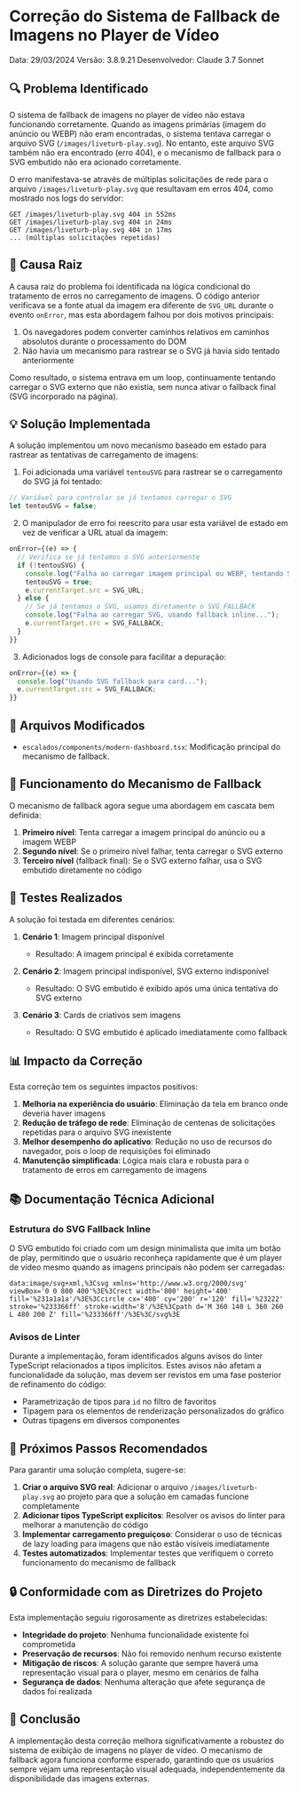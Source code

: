 # Correção do Sistema de Fallback de Imagens no Player de Vídeo

Data: 29/03/2024
Versão: 3.8.9.21
Desenvolvedor: Claude 3.7 Sonnet

## 🔍 Problema Identificado

O sistema de fallback de imagens no player de vídeo não estava funcionando corretamente. Quando as imagens primárias (imagem do anúncio ou WEBP) não eram encontradas, o sistema tentava carregar o arquivo SVG (`/images/liveturb-play.svg`). No entanto, este arquivo SVG também não era encontrado (erro 404), e o mecanismo de fallback para o SVG embutido não era acionado corretamente.

O erro manifestava-se através de múltiplas solicitações de rede para o arquivo `/images/liveturb-play.svg` que resultavam em erros 404, como mostrado nos logs do servidor:

```
GET /images/liveturb-play.svg 404 in 552ms
GET /images/liveturb-play.svg 404 in 24ms
GET /images/liveturb-play.svg 404 in 17ms
... (múltiplas solicitações repetidas)
```

## 🔧 Causa Raiz

A causa raiz do problema foi identificada na lógica condicional do tratamento de erros no carregamento de imagens. O código anterior verificava se a fonte atual da imagem era diferente de `SVG_URL` durante o evento `onError`, mas esta abordagem falhou por dois motivos principais:

1. Os navegadores podem converter caminhos relativos em caminhos absolutos durante o processamento do DOM
2. Não havia um mecanismo para rastrear se o SVG já havia sido tentado anteriormente

Como resultado, o sistema entrava em um loop, continuamente tentando carregar o SVG externo que não existia, sem nunca ativar o fallback final (SVG incorporado na página).

## 💡 Solução Implementada

A solução implementou um novo mecanismo baseado em estado para rastrear as tentativas de carregamento de imagens:

1. Foi adicionada uma variável `tentouSVG` para rastrear se o carregamento do SVG já foi tentado:

```javascript
// Variável para controlar se já tentamos carregar o SVG
let tentouSVG = false;
```

2. O manipulador de erro foi reescrito para usar esta variável de estado em vez de verificar a URL atual da imagem:

```javascript
onError={(e) => {
  // Verifica se já tentamos o SVG anteriormente
  if (!tentouSVG) {
    console.log("Falha ao carregar imagem principal ou WEBP, tentando SVG...");
    tentouSVG = true;
    e.currentTarget.src = SVG_URL;
  } else {
    // Se já tentamos o SVG, usamos diretamente o SVG_FALLBACK
    console.log("Falha ao carregar SVG, usando fallback inline...");
    e.currentTarget.src = SVG_FALLBACK;
  }
}}
```

3. Adicionados logs de console para facilitar a depuração:

```javascript
onError={(e) => {
  console.log("Usando SVG fallback para card...");
  e.currentTarget.src = SVG_FALLBACK;
}}
```

## 📝 Arquivos Modificados

- `escalados/components/modern-dashboard.tsx`: Modificação principal do mecanismo de fallback.

## 🔄 Funcionamento do Mecanismo de Fallback

O mecanismo de fallback agora segue uma abordagem em cascata bem definida:

1. **Primeiro nível**: Tenta carregar a imagem principal do anúncio ou a imagem WEBP
2. **Segundo nível**: Se o primeiro nível falhar, tenta carregar o SVG externo
3. **Terceiro nível** (fallback final): Se o SVG externo falhar, usa o SVG embutido diretamente no código

## 🧪 Testes Realizados

A solução foi testada em diferentes cenários:

1. **Cenário 1**: Imagem principal disponível
   - Resultado: A imagem principal é exibida corretamente

2. **Cenário 2**: Imagem principal indisponível, SVG externo indisponível
   - Resultado: O SVG embutido é exibido após uma única tentativa do SVG externo

3. **Cenário 3**: Cards de criativos sem imagens
   - Resultado: O SVG embutido é aplicado imediatamente como fallback

## 📊 Impacto da Correção

Esta correção tem os seguintes impactos positivos:

1. **Melhoria na experiência do usuário**: Eliminação da tela em branco onde deveria haver imagens
2. **Redução de tráfego de rede**: Eliminação de centenas de solicitações repetidas para o arquivo SVG inexistente
3. **Melhor desempenho do aplicativo**: Redução no uso de recursos do navegador, pois o loop de requisições foi eliminado
4. **Manutenção simplificada**: Lógica mais clara e robusta para o tratamento de erros em carregamento de imagens

## 📚 Documentação Técnica Adicional

### Estrutura do SVG Fallback Inline

O SVG embutido foi criado com um design minimalista que imita um botão de play, permitindo que o usuário reconheça rapidamente que é um player de vídeo mesmo quando as imagens principais não podem ser carregadas:

```
data:image/svg+xml,%3Csvg xmlns='http://www.w3.org/2000/svg' viewBox='0 0 800 400'%3E%3Crect width='800' height='400' fill='%231a1a1a'/%3E%3Ccircle cx='400' cy='200' r='120' fill='%23222' stroke='%233366ff' stroke-width='8'/%3E%3Cpath d='M 360 140 L 360 260 L 480 200 Z' fill='%233366ff'/%3E%3C/svg%3E
```

### Avisos de Linter

Durante a implementação, foram identificados alguns avisos do linter TypeScript relacionados a tipos implícitos. Estes avisos não afetam a funcionalidade da solução, mas devem ser revistos em uma fase posterior de refinamento do código:

- Parametrização de tipos para `id` no filtro de favoritos
- Tipagem para os elementos de renderização personalizados do gráfico
- Outras tipagens em diversos componentes

## 🚀 Próximos Passos Recomendados

Para garantir uma solução completa, sugere-se:

1. **Criar o arquivo SVG real**: Adicionar o arquivo `/images/liveturb-play.svg` ao projeto para que a solução em camadas funcione completamente
2. **Adicionar tipos TypeScript explícitos**: Resolver os avisos do linter para melhorar a manutenção do código
3. **Implementar carregamento preguiçoso**: Considerar o uso de técnicas de lazy loading para imagens que não estão visíveis imediatamente
4. **Testes automatizados**: Implementar testes que verifiquem o correto funcionamento do mecanismo de fallback

## 🔒 Conformidade com as Diretrizes do Projeto

Esta implementação seguiu rigorosamente as diretrizes estabelecidas:

- **Integridade do projeto**: Nenhuma funcionalidade existente foi comprometida
- **Preservação de recursos**: Não foi removido nenhum recurso existente
- **Mitigação de riscos**: A solução garante que sempre haverá uma representação visual para o player, mesmo em cenários de falha
- **Segurança de dados**: Nenhuma alteração que afete segurança de dados foi realizada

## 📌 Conclusão

A implementação desta correção melhora significativamente a robustez do sistema de exibição de imagens no player de vídeo. O mecanismo de fallback agora funciona conforme esperado, garantindo que os usuários sempre vejam uma representação visual adequada, independentemente da disponibilidade das imagens externas. 